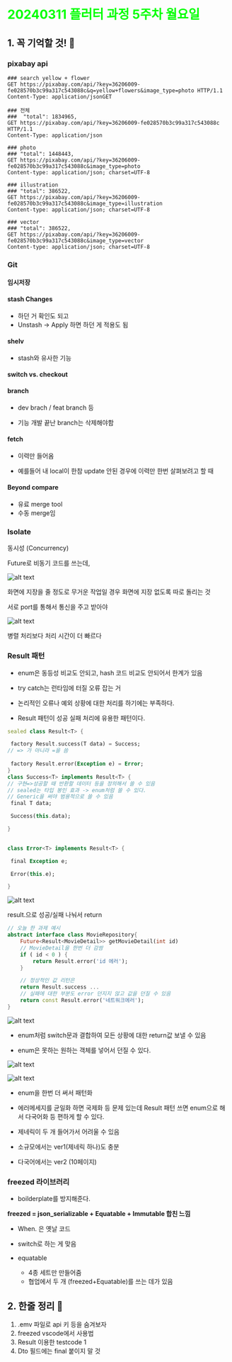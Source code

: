 # <span style="color:lime">20240311 플러터 과정 5주차 월요일</span>   

## 1. 꼭 기억할 것! 🏅
### pixabay api
```
### search yellow + flower
GET https://pixabay.com/api/?key=36206009-fe028570b3c99a317c543088c&q=yellow+flowers&image_type=photo HTTP/1.1
Content-Type: application/jsonGET 

### 전체
###  "total": 1834965,
GET https://pixabay.com/api/?key=36206009-fe028570b3c99a317c543088c HTTP/1.1
Content-Type: application/json

### photo
### "total": 1448443,
GET https://pixabay.com/api/?key=36206009-fe028570b3c99a317c543088c&image_type=photo
Content-type: application/json; charset=UTF-8

### illustration
### "total": 386522,
GET https://pixabay.com/api/?key=36206009-fe028570b3c99a317c543088c&image_type=illustration
Content-type: application/json; charset=UTF-8

### vector
### "total": 386522,
GET https://pixabay.com/api/?key=36206009-fe028570b3c99a317c543088c&image_type=vector
Content-type: application/json; charset=UTF-8

```

### Git
#### 임시저장
#### stash Changes
- 하던 거 확인도 되고
- Unstash -> Apply 하면 하던 게 적용도 됨

#### shelv 
- stash와 유사한 기능

#### switch vs. checkout

#### branch
- dev brach / feat branch 등

- 기능 개발 끝난 branch는 삭제해야함 

#### fetch
- 이력만 들어옴

- 예를들어 내 local이 한참 update 안된 경우에 이력만 한번 살펴보려고 할 때

#### Beyond compare 
- 유료 merge tool
- 수동 merge임

### Isolate
동시성 (Concurrency)

Future로 비동기 코드를 쓰는데,

![alt text](image-66.png)

화면에 지장을 줄 정도로 무거운 작업일 경우
화면에 지장 없도록 따로 돌리는 것

서로 port를 통해서 통신을 주고 받아야 

![alt text](image-67.png)

병렬 처리보다 처리 시간이 더 빠르다

### Result 패턴
- enum은 동등성 비교도 안되고, hash 코드 비교도 안되어서 한계가 있음

- try catch는 런타임에 터질 오류 잡는 거 
- 논리적인 오류나 예외 상황에 대한 처리를 하기에는 부족하다.

- Result 패턴이 성공 실패 처리에 유용한 패턴이다.

```dart
sealed class Result<T> {

 factory Result.success(T data) = Success;
// => 가 아니라 =을 씀
  
 factory Result.error(Exception e) = Error;
}
class Success<T> implements Result<T> {
// 구현=>성공할 때 반환할 데이터 등을 정의해서 쓸 수 있음
// sealed는 타입 봉인 효과 -> enum처럼 쓸 수 있다.
// Generic을 써야 범용적으로 쓸 수 있음
 final T data;

 Success(this.data);

}
 

class Error<T> implements Result<T> {

 final Exception e;

 Error(this.e);

}

```

![alt text](image-68.png)

result.으로 성공/실패 나눠서 return

```dart
// 오늘 한 과제 예시
abstract interface class MovieRepository{
	Future<Result<MovieDetail>> getMovieDetail(int id)
	// MovieDetail을 한번 더 감쌈
	if ( id < 0 ) {
		return Result.error('id 에러');
	}

	// 정상적인 값 리턴은 
	return Result.success ...
	// 실패에 대한 부분도 error 던지지 않고 값을 던질 수 있음
	return const Result.error('네트워크에러');
}
```

![alt text](image-69.png)

- enum처럼 switch문과 결합하여 모든 상황에 대한 return값 보낼 수 있음

- enum은 못하는 원하는 객체를 넣어서 던질 수 있다.

![alt text](image-70.png)

![alt text](image-71.png)

- enum을 한번 더 써서 패턴화

- 에러메세지를 균일화 하면 국제화 등 문제 있는데 Result 패턴 쓰면 enum으로 해서 다국어화 등 편하게 할 수 있다.
- 제네릭이 두 개 들어가서 어려울 수 있음
- 소규모에서는 ver1(제네릭 하나)도 충분
- 다국어에서는 ver2 (10페이지)

### freezed 라이브러리

- boilderplate를 방지해준다.

**freezed = json_serializable + Equatable + Immutable 합친 느낌**

- When. 은 옛날 코드

- switch로 하는 게 맞음


- equatable
	- 4종 세트만 만들어줌
	- 협업에서 두 개 (freezed+Equatable)를 쓰는 데가 있음
	




## 2. 한줄 정리 🧹
1. .emv 파일로 api 키 등을 숨겨보자
2. freezed vscode에서 사용법
3. Result 이용한 testcode 1
4. Dto 필드에는 final 붙이지 말 것
